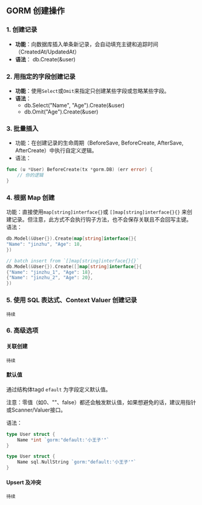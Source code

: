 ## GORM 创建操作
### 1. 创建记录
- **功能**：向数据库插入单条新记录，会自动填充主键和追踪时间（CreatedAt/UpdatedAt）
- **语法**：
db.Create(&user)

### 2. 用指定的字段创建记录
- **功能**：使用`Select`或`Omit`来指定只创建某些字段或忽略某些字段。
- **语法**：
  - db.Select("Name", "Age").Create(&user)
  - db.Omit("Age").Create(&user)

### 3. 批量插入
- 功能：在创建记录的生命周期（BeforeSave, BeforeCreate, AfterSave, AfterCreate）中执行自定义逻辑。
- 语法：
```go
func (u *User) BeforeCreate(tx *gorm.DB) (err error) { 
	// 你的逻辑 
}
```

### 4. 根据 Map 创建
功能：直接使用`map[string]interface{}`或 `[]map[string]interface{}{}` 来创建记录。但注意，此方式不会执行钩子方法，也不会保存关联且不会回写主键。
语法：
```go
db.Model(&User{}).Create(map[string]interface{}{
"Name": "jinzhu", "Age": 18,
})

// batch insert from `[]map[string]interface{}{}`
db.Model(&User{}).Create([]map[string]interface{}{
{"Name": "jinzhu_1", "Age": 18},
{"Name": "jinzhu_2", "Age": 20},
})
```

### 5. 使用 SQL 表达式、Context Valuer 创建记录
`待续`

### 6. 高级选项
#### 关联创建
`待续`

#### 默认值

通过结构体tagd `efault` 为字段定义默认值。

注意：零值（如0、""、false）都还会触发默认值，如果想避免的话，建议用指针或Scanner/Valuer接口。

语法：
```go
type User struct { 
	Name *int `gorm:"default:'小王子'"`
}

type User struct {
    Name sql.NullString `gorm:"default:'小王子'"`
}
```


#### Upsert 及冲突

`待续`

